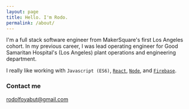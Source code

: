 ```yaml
---
layout: page
title: Hello. I'm Rodo.
permalink: /about/
---
```


I'm a full stack software engineer from MakerSquare's first Los Angeles cohort. In my previous career, I was lead operating engineer for Good Samaritan Hospital's (Los Angeles) plant operations and engineering department.

I really like working with `Javascript (ES6)`, [`React`](https://facebook.github.io/react/), [`Node`](https://nodejs.org/en/), and [`Firebase`](https://www.firebase.com/).

### Contact me

[rodolfoyabut@gmail.com](mailto:rodolfoyabut@gmail.com)
